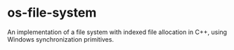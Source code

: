 # os-file-system

An implementation of a file system with indexed file allocation in C++, using Windows synchronization primitives. <br/>

